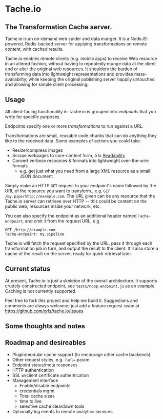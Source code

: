 # Tache.io
## The Transformation Cache server.

Tache.io is an on-demand web spider and data munger. It is a NodeJS-powered, Redis-backed server for applying transformations on remote content, with cached results.

Tache.io enables remote clients (e.g. mobile apps) to receive Web resource in an altered fashion, without having to repeatedly munge data at the client end or alter the original web resources. It shoulders the burden of transforming data into lightweight representations and provides mass-availability, while keeping the original publishing server happily untouched and allowing for simple client processing.

## Usage

All client-facing functionality in Tache.io is grouped into *endpoints* that you write for specific purposes.

Endpoints specify one or more *transformations* to run against a URL.

Transformations are small, reusable code chunks that can do anything they like to the received data. Some examples of actions you could take:

* Resize/compress images
* Scrape webpages to core-content form, à la [Readability](http://code.google.com/p/arc90labs-readability/)
* Convert verbose resources & formats into lightweight over-the-wire formats
    * e.g. get just what you need from a large XML resource as a small JSON document

Simply make an HTTP `GET` request to your endpoint's name followed by the URL of the resource you want to transform., e.g. `GET /my.pipe/http://example.com`. The URL given can be any resource that the Tache.io server can retrieve over HTTP -- this could be content on the public web, resources inside your network, etc.

You can also specify the endpoint as an additional header named `Tache-endpoint`, and omit it from the request URL, e.g.

    GET /http://example.com
    Tache-endpoint: my.pipeline

Tache.io will fetch the request specified by the URL, pass it through each transformation job in turn, and output the result to the client. It'll also store a cache of the result on the server, ready for quick retrieval later.

## Current status

At present, Tache.io is just a skeleton of the overall architecture. It supports crudely-constructed endpoint, see `tests/noop.endpoint.js` as an example. Caching is not currently supported.

Feel free to fork this project and help me build it. Suggestions and comments are always welcome; just add a feature request issue at https://github.com/orls/tache.io/issues

## Some thoughts and notes

## Roadmap and desireables

* Plugin/modular cache support (to encourage other cache backends)
* Other request styles, e.g. `?url=` param
* Endpoint status/meta responses
* HTTP authentication
* SSL w/client certificate authentication
* Management interface
    * Enable/disable endpoints
    * credentials mgmt
    * Total cache sizes
    * time to live
    * selective cache cleardown tools
* Optionally log events to remote analytics services.